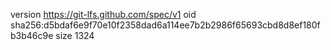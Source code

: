 version https://git-lfs.github.com/spec/v1
oid sha256:d5bdaf6e9f70e10f2358dad6a114ee7b2b2986f65693cbd8d8ef180fb3b46c9e
size 1324
